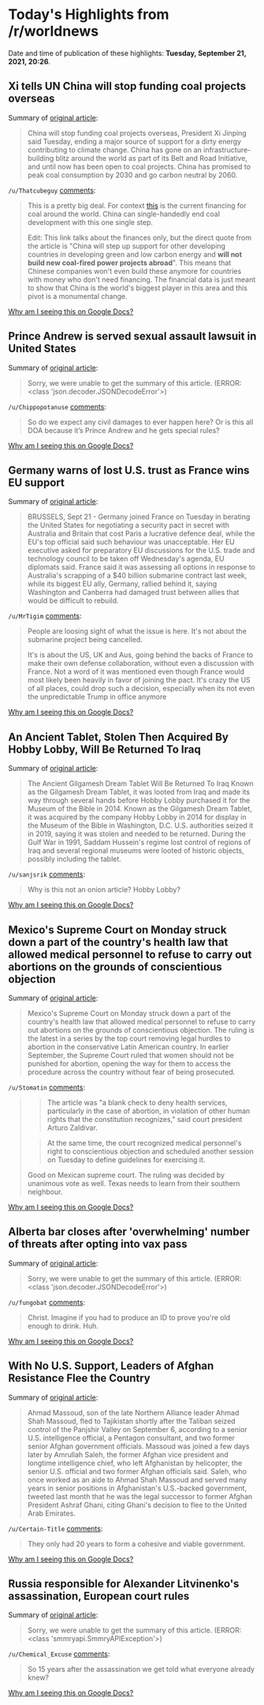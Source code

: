 # Today's Highlights from /r/worldnews

Date and time of publication of these highlights: **Tuesday, September 21, 2021, 20:26**.

## Xi tells UN China will stop funding coal projects overseas

Summary of [original article](https://www.france24.com/en/live-news/20210921-xi-tells-un-china-will-stop-funding-coal-projects-overseas):

> China will stop funding coal projects overseas, President Xi Jinping said Tuesday, ending a major source of support for a dirty energy contributing to climate change. China has gone on an infrastructure-building blitz around the world as part of its Belt and Road Initiative, and until now has been open to coal projects. China has promised to peak coal consumption by 2030 and go carbon neutral by 2060.

`/u/Thatcubeguy` [comments](https://www.reddit.com/r/worldnews/comments/psrgbm/xi_tells_un_china_will_stop_funding_coal_projects/):

> This is a pretty big deal. For context [this](https://endcoal.org/finance-tracker/) is the current financing for coal around the world. China can single-handedly end coal development with this one single step.
> 
> Edit: This link talks about the finances only, but the direct quote from the article is "China will step up support for other developing countries in developing green and low carbon energy and **will not build new coal-fired power projects abroad**". This means that Chinese companies won't even build these anymore for countries with money who don't need financing. The financial data is just meant to show that China is the world's biggest player in this area and this pivot is a monumental change.

[Why am I seeing this on Google Docs?](https://docs.google.com/document/d/1Dc6We63vOXIZsc0op-Bt4abqkYjXzOigalQqFxmvvbM/edit?usp=sharing)

## Prince Andrew is served sexual assault lawsuit in United States

Summary of [original article](https://www.reuters.com/world/uk/prince-andrew-is-served-accusers-sexual-assault-lawsuit-united-states-lawyers-2021-09-21/):

> Sorry, we were unable to get the summary of this article. (ERROR: <class 'json.decoder.JSONDecodeError'>)

`/u/Chippopotanuse` [comments](https://www.reddit.com/r/worldnews/comments/psfaii/prince_andrew_is_served_sexual_assault_lawsuit_in/):

> So do we expect any civil damages to ever happen here? Or is this all DOA because it’s Prince Andrew and he gets special rules?

[Why am I seeing this on Google Docs?](https://docs.google.com/document/d/1Dc6We63vOXIZsc0op-Bt4abqkYjXzOigalQqFxmvvbM/edit?usp=sharing)

## Germany warns of lost U.S. trust as France wins EU support

Summary of [original article](https://www.reuters.com/world/europe/france-weighs-australia-options-urges-britain-restore-trust-2021-09-21/):

> BRUSSELS, Sept 21 - Germany joined France on Tuesday in berating the United States for negotiating a security pact in secret with Australia and Britain that cost Paris a lucrative defence deal, while the EU's top official said such behaviour was unacceptable. Her EU executive asked for preparatory EU discussions for the U.S. trade and technology council to be taken off Wednesday's agenda, EU diplomats said. France said it was assessing all options in response to Australia's scrapping of a $40 billion submarine contract last week, while its biggest EU ally, Germany, rallied behind it, saying Washington and Canberra had damaged trust between allies that would be difficult to rebuild.

`/u/MrTigim` [comments](https://www.reddit.com/r/worldnews/comments/pshvi0/germany_warns_of_lost_us_trust_as_france_wins_eu/):

> People are loosing sight of what the issue is here. It's not about the submarine project being cancelled. 
> 
> It's is about the US, UK and Aus, going behind the backs of France to make their own defense collaboration, without even a discussion with France. Not a word of it was mentioned even though France would most likely been heavily in favor of joining the pact. It's crazy the US of all places, could drop such a decision, especially when its not even the unpredictable Trump in office anymore

[Why am I seeing this on Google Docs?](https://docs.google.com/document/d/1Dc6We63vOXIZsc0op-Bt4abqkYjXzOigalQqFxmvvbM/edit?usp=sharing)

## An Ancient Tablet, Stolen Then Acquired By Hobby Lobby, Will Be Returned To Iraq

Summary of [original article](https://www.npr.org/2021/09/21/1039380004/gilgamesh-dream-tablet-hobby-lobby-iraq-return):

> The Ancient Gilgamesh Dream Tablet Will Be Returned To Iraq Known as the Gilgamesh Dream Tablet, it was looted from Iraq and made its way through several hands before Hobby Lobby purchased it for the Museum of the Bible in 2014. Known as the Gilgamesh Dream Tablet, it was acquired by the company Hobby Lobby in 2014 for display in the Museum of the Bible in Washington, D.C. U.S. authorities seized it in 2019, saying it was stolen and needed to be returned. During the Gulf War in 1991, Saddam Hussein's regime lost control of regions of Iraq and several regional museums were looted of historic objects, possibly including the tablet.

`/u/sanjsrik` [comments](https://www.reddit.com/r/worldnews/comments/psw70z/an_ancient_tablet_stolen_then_acquired_by_hobby/):

> Why is this not an onion article? Hobby Lobby?

[Why am I seeing this on Google Docs?](https://docs.google.com/document/d/1Dc6We63vOXIZsc0op-Bt4abqkYjXzOigalQqFxmvvbM/edit?usp=sharing)

## Mexico's Supreme Court on Monday struck down a part of the country's health law that allowed medical personnel to refuse to carry out abortions on the grounds of conscientious objection

Summary of [original article](https://www.globaltimes.cn/page/202109/1234723.shtml):

> Mexico's Supreme Court on Monday struck down a part of the country's health law that allowed medical personnel to refuse to carry out abortions on the grounds of conscientious objection. The ruling is the latest in a series by the top court removing legal hurdles to abortion in the conservative Latin American country. In earlier September, the Supreme Court ruled that women should not be punished for abortion, opening the way for them to access the procedure across the country without fear of being prosecuted.

`/u/Stomatin` [comments](https://www.reddit.com/r/worldnews/comments/pskher/mexicos_supreme_court_on_monday_struck_down_a/):

> >The article was "a blank check to deny health services, particularly in the case of abortion, in violation of other human rights that the constitution recognizes," said court president Arturo Zaldivar.
> 
> >At the same time, the court recognized medical personnel's right to conscientious objection and scheduled another session on Tuesday to define guidelines for exercising it.
> 
> Good on Mexican supreme court. The ruling was decided by unanimous vote as well. Texas needs to learn from their southern neighbour.

[Why am I seeing this on Google Docs?](https://docs.google.com/document/d/1Dc6We63vOXIZsc0op-Bt4abqkYjXzOigalQqFxmvvbM/edit?usp=sharing)

## Alberta bar closes after 'overwhelming' number of threats after opting into vax pass

Summary of [original article](https://edmonton.citynews.ca/2021/09/20/alberta-bar-threats-vaccine-passport/):

> Sorry, we were unable to get the summary of this article. (ERROR: <class 'json.decoder.JSONDecodeError'>)

`/u/fungobat` [comments](https://www.reddit.com/r/worldnews/comments/pswp4q/alberta_bar_closes_after_overwhelming_number_of/):

> Christ. Imagine if you had to produce an ID to prove you're old enough to drink. Huh.

[Why am I seeing this on Google Docs?](https://docs.google.com/document/d/1Dc6We63vOXIZsc0op-Bt4abqkYjXzOigalQqFxmvvbM/edit?usp=sharing)

## With No U.S. Support, Leaders of Afghan Resistance Flee the Country

Summary of [original article](https://theintercept.com/2021/09/21/afghanistan-taliban-ahmad-massoud-flee/?utm_campaign=theintercept&utm_source=twitter&utm_medium=social):

> Ahmad Massoud, son of the late Northern Alliance leader Ahmad Shah Massoud, fled to Tajikistan shortly after the Taliban seized control of the Panjshir Valley on September 6, according to a senior U.S. intelligence official, a Pentagon consultant, and two former senior Afghan government officials. Massoud was joined a few days later by Amrullah Saleh, the former Afghan vice president and longtime intelligence chief, who left Afghanistan by helicopter, the senior U.S. official and two former Afghan officials said. Saleh, who once worked as an aide to Ahmad Shah Massoud and served many years in senior positions in Afghanistan's U.S.-backed government, tweeted last month that he was the legal successor to former Afghan President Ashraf Ghani, citing Ghani's decision to flee to the United Arab Emirates.

`/u/Certain-Title` [comments](https://www.reddit.com/r/worldnews/comments/pst2xj/with_no_us_support_leaders_of_afghan_resistance/):

> They only had 20 years to form a cohesive and viable government.

[Why am I seeing this on Google Docs?](https://docs.google.com/document/d/1Dc6We63vOXIZsc0op-Bt4abqkYjXzOigalQqFxmvvbM/edit?usp=sharing)

## Russia responsible for Alexander Litvinenko's assassination, European court rules

Summary of [original article](https://www.cnn.com/2021/09/21/europe/russia-responsible-assassination-alexander-litvinenko-echr-intl/index.html):

> Sorry, we were unable to get the summary of this article. (ERROR: <class 'smmryapi.SmmryAPIException'>)

`/u/Chemical_Excuse` [comments](https://www.reddit.com/r/worldnews/comments/psfh68/russia_responsible_for_alexander_litvinenkos/):

> So 15 years after the assassination we get told what everyone already knew?

[Why am I seeing this on Google Docs?](https://docs.google.com/document/d/1Dc6We63vOXIZsc0op-Bt4abqkYjXzOigalQqFxmvvbM/edit?usp=sharing)

